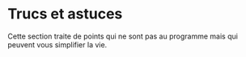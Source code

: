 # Trucs et astuces

Cette section traite de points qui ne sont pas au programme mais qui peuvent vous simplifier la vie.


